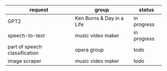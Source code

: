 | request                       | group                     | status      |
|-------------------------------|---------------------------|-------------|
| GPT2                          | Ken Burns & Day in a Life | in progress |
| speech-to-text                | music video maker         | in progress |
| part of speech classification | opera group               | todo        |
| image scraper                 | music video maker         | todo        |
